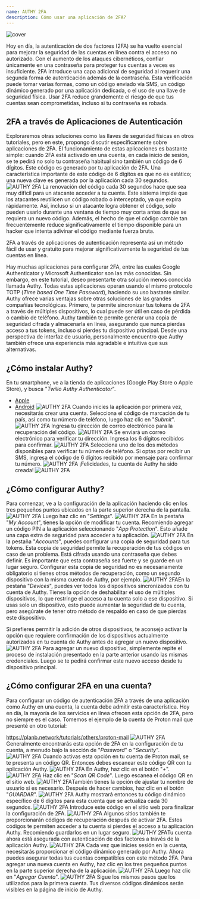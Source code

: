 ```yaml
---
name: AUTHY 2FA
description: Cómo usar una aplicación de 2FA?
---
```

![cover](assets/cover.webp)

Hoy en día, la autenticación de dos factores (2FA) se ha vuelto esencial para mejorar la seguridad de las cuentas en línea contra el acceso no autorizado. Con el aumento de los ataques cibernéticos, confiar únicamente en una contraseña para proteger tus cuentas a veces es insuficiente. 2FA introduce una capa adicional de seguridad al requerir una segunda forma de autenticación además de la contraseña. Esta verificación puede tomar varias formas, como un código enviado vía SMS, un código dinámico generado por una aplicación dedicada, o el uso de una llave de seguridad física. Usar 2FA reduce grandemente el riesgo de que tus cuentas sean comprometidas, incluso si tu contraseña es robada.

## 2FA a través de Aplicaciones de Autenticación

Exploraremos otras soluciones como las llaves de seguridad físicas en otros tutoriales, pero en este, propongo discutir específicamente sobre aplicaciones de 2FA. El funcionamiento de estas aplicaciones es bastante simple: cuando 2FA está activado en una cuenta, en cada inicio de sesión, se te pedirá no solo tu contraseña habitual sino también un código de 6 dígitos. Este código es generado por tu aplicación de 2FA. Una característica importante de este código de 6 dígitos es que no es estático; una nueva clave es generada por la aplicación cada 30 segundos.
![AUTHY 2FA](assets/notext/01.webp)
La renovación del código cada 30 segundos hace que sea muy difícil para un atacante acceder a tu cuenta. Este sistema impide que los atacantes reutilicen un código robado o interceptado, ya que expira rápidamente. Así, incluso si un atacante logra obtener el código, solo pueden usarlo durante una ventana de tiempo muy corta antes de que se requiera un nuevo código. Además, el hecho de que el código cambie tan frecuentemente reduce significativamente el tiempo disponible para un hacker que intenta adivinar el código mediante fuerza bruta.

2FA a través de aplicaciones de autenticación representa así un método fácil de usar y gratuito para mejorar significativamente la seguridad de tus cuentas en línea.

Hay muchas aplicaciones para configurar 2FA, entre las cuales Google Authenticator y Microsoft Authenticator son las más conocidas. Sin embargo, en este tutorial, deseo presentarte otra solución menos conocida llamada Authy. Todas estas aplicaciones operan usando el mismo protocolo TOTP (*Time based One Time Password*), haciendo su uso bastante similar.
Authy ofrece varias ventajas sobre otras soluciones de las grandes compañías tecnológicas. Primero, te permite sincronizar tus tokens de 2FA a través de múltiples dispositivos, lo cual puede ser útil en caso de pérdida o cambio de teléfono. Authy también te permite generar una copia de seguridad cifrada y almacenarla en línea, asegurando que nunca pierdas acceso a tus tokens, incluso si pierdes tu dispositivo principal. Desde una perspectiva de interfaz de usuario, personalmente encuentro que Authy también ofrece una experiencia más agradable e intuitiva que sus alternativas.

## ¿Cómo instalar Authy?

En tu smartphone, ve a la tienda de aplicaciones (Google Play Store o Apple Store), y busca "*Twilio Authy Authenticator*".

- [Apple](https://apps.apple.com/us/app/twilio-authy/id494168017)
- [Android](https://play.google.com/store/apps/details?id=com.authy.authy)
![AUTHY 2FA](assets/notext/02.webp)
Cuando inicies la aplicación por primera vez, necesitarás crear una cuenta. Selecciona el código de marcación de tu país, así como tu número de teléfono, luego haz clic en "*Submit*".
![AUTHY 2FA](assets/notext/03.webp)
Ingresa tu dirección de correo electrónico para la recuperación del código.
![AUTHY 2FA](assets/notext/04.webp)
Se enviará un correo electrónico para verificar tu dirección. Ingresa los 6 dígitos recibidos para confirmar.
![AUTHY 2FA](assets/notext/05.webp)
Selecciona uno de los dos métodos disponibles para verificar tu número de teléfono. Si optas por recibir un SMS, ingresa el código de 6 dígitos recibido por mensaje para confirmar tu número.
![AUTHY 2FA](assets/notext/06.webp)
¡Felicidades, tu cuenta de Authy ha sido creada!
![AUTHY 2FA](assets/notext/07.webp)
## ¿Cómo configurar Authy?

Para comenzar, ve a la configuración de la aplicación haciendo clic en los tres pequeños puntos ubicados en la parte superior derecha de la pantalla.
![AUTHY 2FA](assets/notext/08.webp)
Luego haz clic en "*Settings*".
![AUTHY 2FA](assets/notext/09.webp)
En la pestaña "*My Account*", tienes la opción de modificar tu cuenta. Recomiendo agregar un código PIN a la aplicación seleccionando "*App Protection*". Esto añade una capa extra de seguridad para acceder a tu aplicación.
![AUTHY 2FA](assets/notext/10.webp)
En la pestaña "*Accounts*", puedes configurar una copia de seguridad para tus tokens. Esta copia de seguridad permite la recuperación de tus códigos en caso de un problema. Está cifrada usando una contraseña que debes definir. Es importante que esta contraseña sea fuerte y se guarde en un lugar seguro. Configurar esta copia de seguridad no es necesariamente obligatorio si tienes otros métodos de recuperación, como un segundo dispositivo con la misma cuenta de Authy, por ejemplo.
![AUTHY 2FA](assets/notext/11.webp)En la pestaña "*Devices*", puedes ver todos los dispositivos sincronizados con tu cuenta de Authy. Tienes la opción de deshabilitar el uso de múltiples dispositivos, lo que restringe el acceso a tu cuenta solo a ese dispositivo. Si usas solo un dispositivo, esto puede aumentar la seguridad de tu cuenta, pero asegúrate de tener otro método de respaldo en caso de que pierdas este dispositivo.

Si prefieres permitir la adición de otros dispositivos, te aconsejo activar la opción que requiere confirmación de los dispositivos actualmente autorizados en tu cuenta de Authy antes de agregar un nuevo dispositivo.
![AUTHY 2FA](assets/notext/12.webp)
Para agregar un nuevo dispositivo, simplemente repite el proceso de instalación presentado en la parte anterior usando las mismas credenciales. Luego se te pedirá confirmar este nuevo acceso desde tu dispositivo principal.

## ¿Cómo configurar 2FA en una cuenta?

Para configurar un código de autenticación 2FA a través de una aplicación como Authy en una cuenta, la cuenta debe admitir esta característica. Hoy en día, la mayoría de los servicios en línea ofrecen esta opción de 2FA, pero no siempre es el caso. Tomemos el ejemplo de la cuenta de Proton mail que presenté en otro tutorial:

https://planb.network/tutorials/others/proton-mail
![AUTHY 2FA](assets/notext/13.webp)
Generalmente encontrarás esta opción de 2FA en la configuración de tu cuenta, a menudo bajo la sección de "*Password*" o "*Security*".
![AUTHY 2FA](assets/notext/14.webp)
Cuando activas esta opción en tu cuenta de Proton mail, se te presenta un código QR. Entonces debes escanear este código QR con tu aplicación Authy.
![AUTHY 2FA](assets/notext/15.webp)
En Authy, haz clic en el botón "*+*".
![AUTHY 2FA](assets/notext/16.webp)
Haz clic en "*Scan QR Code*". Luego escanea el código QR en el sitio web.
![AUTHY 2FA](assets/notext/17.webp)También tienes la opción de ajustar tu nombre de usuario si es necesario. Después de hacer cambios, haz clic en el botón "*GUARDAR*".
![AUTHY 2FA](assets/notext/18.webp)
Authy mostrará entonces tu código dinámico específico de 6 dígitos para esta cuenta que se actualiza cada 30 segundos.
![AUTHY 2FA](assets/notext/19.webp)
Introduce este código en el sitio web para finalizar la configuración de 2FA.
![AUTHY 2FA](assets/notext/20.webp)
Algunos sitios también te proporcionarán códigos de recuperación después de activar 2FA. Estos códigos te permiten acceder a tu cuenta si pierdes el acceso a tu aplicación Authy. Recomiendo guardarlos en un lugar seguro.
![AUTHY 2FA](assets/notext/21.webp)Tu cuenta ahora está asegurada con autenticación de dos factores a través de la aplicación Authy.
![AUTHY 2FA](assets/notext/22.webp)
Cada vez que inicies sesión en la cuenta, necesitarás proporcionar el código dinámico generado por Authy. Ahora puedes asegurar todas tus cuentas compatibles con este método 2FA. Para agregar una nueva cuenta en Authy, haz clic en los tres pequeños puntos en la parte superior derecha de la aplicación.
![AUTHY 2FA](assets/notext/23.webp)
Luego haz clic en "*Agregar Cuenta*".
![AUTHY 2FA](assets/notext/24.webp)
Sigue los mismos pasos que los utilizados para la primera cuenta. Tus diversos códigos dinámicos serán visibles en la página de inicio de Authy.